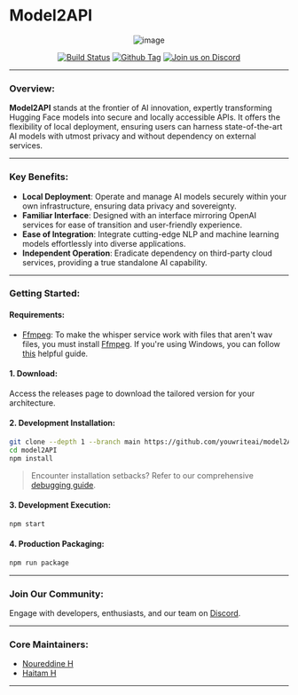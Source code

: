 # Model2API

<div align="center">
  
![image](https://github.com/youwriteai/model2API/assets/57036855/2f4ddb1e-9822-40fc-8e78-ccf2c00c545d)


[![Build Status][github-actions-status]][github-actions-url]
[![Github Tag][github-tag-image]][github-tag-url]
[![Join us on Discord](https://badgen.net/badge/icon/discord?icon=discord&label)](https://discord.gg/J3EgnAqnnQ)

</div>

---

### Overview:

**Model2API** stands at the frontier of AI innovation, expertly transforming Hugging Face models into secure and locally accessible APIs. It offers the flexibility of local deployment, ensuring users can harness state-of-the-art AI models with utmost privacy and without dependency on external services.

---

### Key Benefits:

- **Local Deployment**: Operate and manage AI models securely within your own infrastructure, ensuring data privacy and sovereignty.
- **Familiar Interface**: Designed with an interface mirroring OpenAI services for ease of transition and user-friendly experience.
- **Ease of Integration**: Integrate cutting-edge NLP and machine learning models effortlessly into diverse applications.
- **Independent Operation**: Eradicate dependency on third-party cloud services, providing a true standalone AI capability.

---

### Getting Started:

#### Requirements:
- [Ffmpeg](https://ffmpeg.org/): To make the whisper service work with files that aren't wav files, you must install [Ffmpeg](https://ffmpeg.org/). If you're using Windows, you can follow [this](https://phoenixnap.com/kb/ffmpeg-windows) helpful guide.

#### 1. Download:
Access the releases page to download the tailored version for your architecture.

#### 2. Development Installation:

```bash
git clone --depth 1 --branch main https://github.com/youwriteai/model2API.git model2API
cd model2API
npm install
```

> Encounter installation setbacks? Refer to our comprehensive [debugging guide](https://github.com/youwriteai/model2API/issues/400).

#### 3. Development Execution:

```bash
npm start
```

#### 4. Production Packaging:

```bash
npm run package
```

---

### Join Our Community:

Engage with developers, enthusiasts, and our team on [Discord](https://discord.gg/J3EgnAqnnQ).

---

### Core Maintainers:

- [Noureddine H](https://github.com/nhaouari)
- [Haitam H](https://github.com/haouarihk)

---

[github-actions-status]: https://github.com/youwriteai/model2API/workflows/Test/badge.svg
[github-actions-url]: https://github.com/youwriteai/model2API/actions
[github-tag-image]: https://img.shields.io/github/tag/youwriteai/model2API.svg?label=version
[github-tag-url]: https://github.com/youwriteai/model2API/releases/latest

